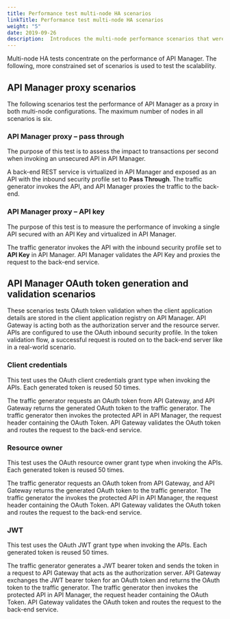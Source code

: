 ```yaml
---
title: Performance test multi-node HA scenarios
linkTitle: Performance test multi-node HA scenarios
weight: "5"
date: 2019-09-26
description:  Introduces the multi-node performance scenarios that were tested.
---
```

Multi-node HA tests concentrate on the performance of API Manager. The following, more constrained set of scenarios is used to test the scalability.

## API Manager proxy scenarios

The following scenarios test the performance of API Manager as a proxy in both multi-node configurations. The maximum number of nodes in all scenarios is six.

### API Manager proxy – pass through

The purpose of this test is to assess the impact to transactions per second when invoking an unsecured API in API Manager.

A back-end REST service is virtualized in API Manager and exposed as an API with the inbound security profile set to **Pass Through**. The traffic generator invokes the API, and API Manager proxies the traffic to the back-end.

### API Manager proxy – API key

The purpose of this test is to measure the performance of invoking a single API secured with an API Key and virtualized in API Manager.

The traffic generator invokes the API with the inbound security profile set to **API Key** in API Manager. API Manager validates the API Key and proxies the request to the back-end service.

## API Manager OAuth token generation and validation scenarios

These scenarios tests OAuth token validation when the client application details are stored in the client application registry on API Manager. API Gateway is acting both as the authorization server and the resource server. APIs are configured to use the OAuth inbound security profile. In the token validation flow, a successful request is routed on to the back-end server like in a real-world scenario.

### Client credentials

This test uses the OAuth client credentials grant type when invoking the APIs. Each generated token is reused 50 times.

The traffic generator requests an OAuth token from API Gateway, and API Gateway returns the generated OAuth token to the traffic generator. The traffic generator then invokes the protected API in API Manager, the request header containing the OAuth Token. API Gateway validates the OAuth token and routes the request to the back-end service.

### Resource owner

This test uses the OAuth resource owner grant type when invoking the APIs. Each generated token is reused 50 times.

The traffic generator requests an OAuth token from API Gateway, and API Gateway returns the generated OAuth token to the traffic generator. The traffic generator the invokes the protected API in API Manager, the request header containing the OAuth Token. API Gateway validates the OAuth token and routes the request to the back-end service.

### JWT

This test uses the OAuth JWT grant type when invoking the APIs. Each generated token is reused 50 times.

The traffic generator generates a JWT bearer token and sends the token in a request to API Gateway that acts as the authorization server. API Gateway exchanges the JWT bearer token for an OAuth token and returns the OAuth token to the traffic generator. The traffic generator then invokes the protected API in API Manager, the request header containing the OAuth Token. API Gateway validates the OAuth token and routes the request to the back-end service.

